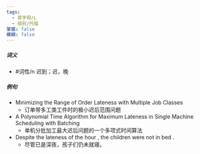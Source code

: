 ```yaml
---
tags:
  - 首字母/L
  - 级别/托福
掌握: false
模糊: false
---
```

##### 词义
- #词性/n  迟到；迟，晚
##### 例句
- Minimizing the Range of Order Lateness with Multiple Job Classes
	- 订单带多工类工件时的极小迟后范围问题
- A Polynomial Time Algorithm for Maximum Lateness in Single Machine Scheduling with Batching
	- 单机分批加工最大迟后问题的一个多项式时间算法
- Despite the lateness of the hour , the children were not in bed .
	- 尽管已是深夜，孩子们仍未就寝。
